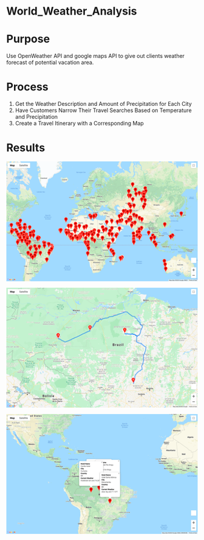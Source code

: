 # World_Weather_Analysis

# Purpose
Use OpenWeather API and google maps API to give out clients weather forecast of potential vacation area.

# Process
1. Get the Weather Description and Amount of Precipitation for Each City
2. Have Customers Narrow Their Travel Searches Based on Temperature and Precipitation
3. Create a Travel Itinerary with a Corresponding Map

# Results

![WeatherPy_vacation_map](https://github.com/sdang101/World_Weather_Analysis/blob/master/image/WeatherPy_vacation_map.png)

![Weather_travel_map](https://github.com/sdang101/World_Weather_Analysis/blob/master/image/Weather_travel_map.png)

![WeatherPy_travel_map_markers_0](https://github.com/sdang101/World_Weather_Analysis/blob/master/image/WeatherPy_travel_map_markers_0.png)
